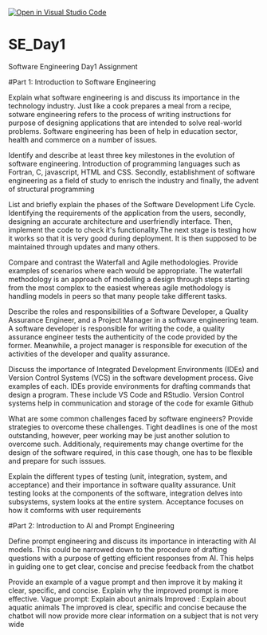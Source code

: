 [![Open in Visual Studio Code](https://classroom.github.com/assets/open-in-vscode-2e0aaae1b6195c2367325f4f02e2d04e9abb55f0b24a779b69b11b9e10269abc.svg)](https://classroom.github.com/online_ide?assignment_repo_id=18385069&assignment_repo_type=AssignmentRepo)
# SE_Day1
Software Engineering Day1 Assignment

#Part 1: Introduction to Software Engineering

Explain what software engineering is and discuss its importance in the technology industry.
Just like a cook prepares a meal from a recipe, sotware engineering refers to the process of writing instructions for purpose of designing applications that are intended to solve real-world problems. Software engineering has been of help in education sector, health and commerce on a number of issues.

Identify and describe at least three key milestones in the evolution of software engineering.
Introduction of programming languages such as Fortran, C, javascript, HTML and CSS. Secondly, establishment of software engineering as a field of study to enrisch the industry and finally, the advent of structural programming 

List and briefly explain the phases of the Software Development Life Cycle.
Identifying the requirements of the application from the users, secondly, designing an accurate architecture and userfriendly interface. Then, implement the code to check it's functionality.The next stage is testing how it works so that it is very good during deployment. It is then supposed to be maintained through updates and many others.

Compare and contrast the Waterfall and Agile methodologies. Provide examples of scenarios where each would be appropriate.
The waterfall methodology is an approach of modelling a design through steps starting from the most complex to the easiest whereas agile methodology is handling models in peers so that many people take different tasks.


Describe the roles and responsibilities of a Software Developer, a Quality Assurance Engineer, and a Project Manager in a software engineering team.
A software developer is responsible for writing the code, a quality assurance engineer tests the authenticity of the code provided by the former. Meanwhile, a project manager is responsible for execution of the activities of the developer and quality assurance.

Discuss the importance of Integrated Development Environments (IDEs) and Version Control Systems (VCS) in the software development process. Give examples of each.
IDEs provide environments for drafting commands that design a program. These include VS Code and RStudio. Version Control systems help in communication and storage of the code for examle Github

What are some common challenges faced by software engineers? Provide strategies to overcome these challenges.
Tight deadlines is one of the most outstanding, however, peer working may be just another solution to overcome such. Additionaly, requirements may change overtime for the design of the software required, in this case though, one has to be flexible and prepare for such isssues.

Explain the different types of testing (unit, integration, system, and acceptance) and their importance in software quality assurance.
Unit testing looks at the components of the software, integration delves into subsystems, system looks at the entire system. Acceptance focuses on how it comforms with user requirements

#Part 2: Introduction to AI and Prompt Engineering


Define prompt engineering and discuss its importance in interacting with AI models.
This could be narrowed down to the procedure of drafting questions with a purpose of getting efficient responses from AI. This helps in guiding one to get clear, concise and precise feedback from the chatbot

Provide an example of a vague prompt and then improve it by making it clear, specific, and concise. Explain why the improved prompt is more effective.
Vague prompt: Explain about animals
Improved    : Explain about aquatic animals
The improved is clear, specific and concise because the chatbot will now provide more clear information on a subject that is not very wide
